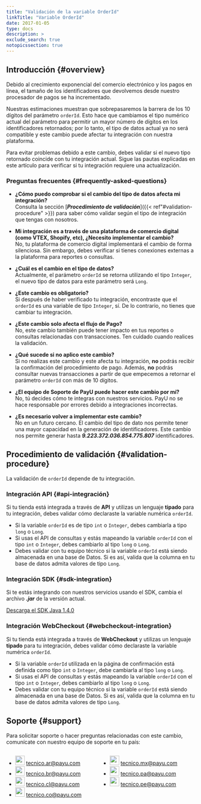 ```yaml
---
title: "Validación de la variable OrderId"
linkTitle: "Variable OrderId"
date: 2017-01-05
type: docs
description: > 
exclude_search: true
notopicssection: true
---
```


## Introducción {#overview}
Debido al crecimiento exponencial del comercio electrónico y los pagos en línea, el tamaño de los identificadores que devolvemos desde nuestro procesador de pagos se ha incrementado.

Nuestras estimaciones muestran que sobrepasaremos la barrera de los 10 dígitos del parámetro `orderId`. Esto hace que cambiamos el tipo numérico actual del parámetro para permitir un mayor número de dígitos en los identificadores retornados; por lo tanto, el tipo de datos actual ya no será compatible y este cambio puede afectar tu integración con nuestra plataforma.

Para evitar problemas debido a este cambio, debes validar si el nuevo tipo retornado coincide con tu integración actual. Sigue las pautas explicadas en este artículo para verificar si tu integración requiere una actualización.

### Preguntas frecuentes {#frequently-asked-questions}

* **¿Cómo puedo comprobar si el cambio del tipo de datos afecta mi integración?**<br>Consulta la sección [_**Procedimiento de validación**_]({{< ref"#validation-procedure" >}}) para saber cómo validar según el tipo de integración que tengas con nosotros.

* **Mi integración es a través de una plataforma de comercio digital (como VTEX, Shopify, etc), ¿Necesito implementar el cambio?**<br>No, tu plataforma de comercio digital implementará el cambio de forma silenciosa. Sin embargo, debes verificar si tienes conexiones externas a la plataforma para reportes o consultas.

* **¿Cuál es el cambio en el tipo de datos?**<br>Actualmente, el parámetro `orderId` se retorna utilizando el tipo `Integer`, el nuevo tipo de datos para este parámetro será `Long`.

* **¿Este cambio es obligatorio?**<br>Si después de haber verificado tu integración, encontraste que el `orderId` es una variable de tipo `Integer`, sí. De lo contrario, no tienes que cambiar tu integración.

* **¿Este cambio solo afecta el flujo de Pago?**<br>No, este cambio también puede tener impacto en tus reportes o consultas relacionadas con transacciones. Ten cuidado cuando realices la validación.

* **¿Qué sucede si no aplico este cambio?**<br>Si no realizas este cambio y este afecta tu integración, **no** podrás recibir la confirmación del procedimiento de pago. Además, **no** podrás consultar nuevas transacciones a partir de que empecemos a retornar el parámetro `orderId` con más de 10 dígitos.

* **¿El equipo de Soporte de PayU puede hacer este cambio por mí?**<br>No, tú decides cómo te integras con nuestros servicios. PayU no se hace responsable por errores debido a integraciones incorrectas.

* **¿Es necesario volver a implementar este cambio?**<br>No en un futuro cercano. El cambio del tipo de dato nos permite tener una mayor capacidad en la generación de identificadores. Este cambio nos permite generar hasta _**9.223.372.036.854.775.807**_ identificadores.

## Procedimiento de validación {#validation-procedure}
La validación de `orderId` depende de tu integración.

### Integración API {#api-integración}
Si tu tienda está integrada a través de **API** y utilizas un lenguaje **tipado** para tu integración, debes validar cómo declaraste la variable numérica `orderId`.

* Si la variable `orderId` es de tipo `int` o `Integer`, debes cambiarla a tipo `long` o `Long`.
* Si usas el API de consultas y estás mapeando la variable `orderId` con el tipo `int` o `Integer`, debes cambiarlo al tipo `long` o `Long`.
* Debes validar con tu equipo técnico si la variable `orderId` está siendo almacenada en una base de Datos. Si es así, valida que la columna en tu base de datos admita valores de tipo `Long`.

### Integración SDK {#sdk-integration}
Si te estás integrando con nuestros servicios usando el SDK, cambia el archivo _**.jar**_ de la versión actual.

<a href="https://github.com/developers-payu-latam/developers-payu-latam.github.io/raw/master/sdk/java/payu-java-sdk-1.4.0.zip" target="_blank" class="payu-btn-green">Descarga el SDK Java 1.4.0</a>

### Integración WebCheckout {#webcheckout-integration}
Si tu tienda está integrada a través de **WebCheckout** y utilizas un lenguaje **tipado** para tu integración, debes validar cómo declaraste la variable numérica `orderId`.

* Si la variable `orderId` utilizada en la página de confirmación está definida como tipo `int` o `Integer`, debe cambiarla al tipo `long` o `Long`.
* Si usas el API de consultas y estás mapeando la variable `orderId` con el tipo `int` o `Integer`, debes cambiarlo al tipo `long` o `Long`.
* Debes validar con tu equipo técnico si la variable `orderId` está siendo almacenada en una base de Datos. Si es así, valida que la columna en tu base de datos admita valores de tipo `Long`.

## Soporte {#support}
Para solicitar soporte o hacer preguntas relacionadas con este cambio, comunícate con nuestro equipo de soporte en tu país:

<div style="display: flex;">
  <div style="float: left;width: 50%;">
    <ul>
      <li><img src="/assets/Argentina.png" width="25px"/> <a href="tecnico.ar@payu.com">tecnico.ar@payu.com</a></li>
      <li><img src="/assets/Brasil.png" width="25px"/> <a href="tecnico.br@payu.com">tecnico.br@payu.com</a></li>
      <li><img src="/assets/Chile.png" width="25px"/> <a href="tecnico.cl@payu.com">tecnico.cl@payu.com</a></li>
      <li><img src="/assets/Colombia.png" width="25px"/> <a href="tecnico.co@payu.com">tecnico.co@payu.com</a></li>
    </ul>
  </div>
  <div style="float: left;width: 50%;">
    <ul>
      <li><img src="/assets/Mexico.png" width="25px"/> <a href="tecnico.mx@payu.com">tecnico.mx@payu.com</a></li>
      <li><img src="/assets/Panama.png" width="25px"/> <a href="tecnico.pa@payu.com">tecnico.pa@payu.com</a></li>
      <li><img src="/assets/Peru.png" width="25px"/> <a href="tecnico.pe@payu.com">tecnico.pe@payu.com</a></li>
    </ul>
  </div>
</div>